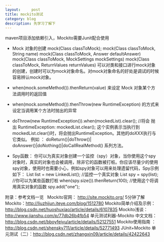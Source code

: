 ```yaml
---
layout:     post
title: mockito测试
category: blog
description: 先学习了解下
---
```


maven项目添加依赖引入，Mockito需要Junit配合使用


* Mock 对象的创建
mock(Class classToMock);
mock(Class classToMock, String name)
mock(Class classToMock, Answer defaultAnswer)
mock(Class classToMock, MockSettings mockSettings)
mock(Class classToMock, ReturnValues returnValues)
可以对类和接口进行mock对象的创建，创建时可以为mock对象命名。对mock对象命名的好处是调试的时候容易辨认mock对象。


* when(mock.someMethod()).thenReturn(value) 来设定 Mock 对象某个方法调用时的返回值

* when(mock.someMethod()).thenThrow(new RuntimeException) 的方式来设定当调用某个方法时抛出的异常

* doThrow(new RuntimeException()).when(mockedList).clear();
//将会 抛出 RuntimeException:
mockedList.clear();
这个实例表示当执行到mockedList.clear()时，将会抛出RuntimeException。其他的doXXX执行与它类似。
例如 ： doReturn()|doThrow()| doAnswer()|doNothing()|doCallRealMethod() 系列方法。

* Spy函数：
你可以为真实对象创建一个监控（spy）对象，当你使用这个spy对象时，真实的对象也会被调用，除非它的函数被打桩。你应该尽量少的使用spy对象，使用时也需要小心，例如spy对象可以用来处理遗留代码，Spy示例如下：
List list = new LinkedList();
//监控一个真实对象
List spy = spy(list);
//你可以为某些函数打桩
when(spy.size()).thenReturn(100);
//使用这个将调用真实对象的函数
spy.add("one");




附录：参考文档一览
 
Mockito官网： http://site.mockito.org/
5分钟了解Mockito：http://liuzhijun.iteye.com/blog/1512780
Mockito简单介绍及示例：http://blog.csdn.net/huoshuxiao/article/details/6107835
Mockito浅谈：http://www.jianshu.com/p/77db26b4fb54
单元测试利器-Mockito 中文文档：http://blog.csdn.net/bboyfeiyu/article/details/52127551
Mockito使用指南 ：http://blog.csdn.net/shensky711/article/details/52771493
JUnit+Mockito 单元测试（二）：http://blog.csdn.net/zhangxin09/article/details/42422643



